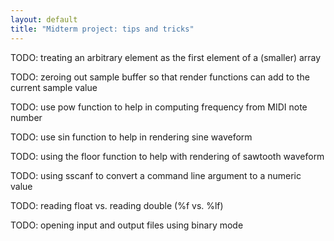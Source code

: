 ```yaml
---
layout: default
title: "Midterm project: tips and tricks"
---
```


TODO: treating an arbitrary element as the first element of a (smaller) array

TODO: zeroing out sample buffer so that render functions can add to the current sample value

TODO: use pow function to help in computing frequency from MIDI note number

TODO: use sin function to help in rendering sine waveform

TODO: using the floor function to help with rendering of sawtooth waveform

TODO: using sscanf to convert a command line argument to a numeric value

TODO: reading float vs. reading double (%f vs. %lf)

TODO: opening input and output files using binary mode

